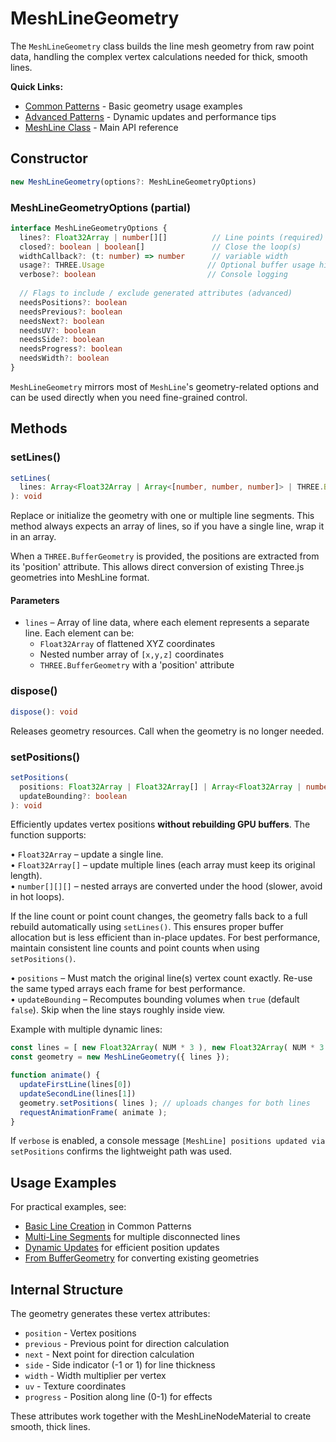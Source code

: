 # MeshLineGeometry

The `MeshLineGeometry` class builds the line mesh geometry from raw point data, handling the complex vertex calculations needed for thick, smooth lines.

**Quick Links:**
- [Common Patterns](./common-patterns.md) - Basic geometry usage examples
- [Advanced Patterns](./advanced-patterns.md) - Dynamic updates and performance tips
- [MeshLine Class](./meshline.md) - Main API reference

## Constructor

```ts
new MeshLineGeometry(options?: MeshLineGeometryOptions)
```

### MeshLineGeometryOptions (partial)

```ts
interface MeshLineGeometryOptions {
  lines?: Float32Array | number[][]          // Line points (required)
  closed?: boolean | boolean[]               // Close the loop(s)
  widthCallback?: (t: number) => number      // variable width 
  usage?: THREE.Usage                       // Optional buffer usage hint : StaticDrawUsage / DynamicDrawUsage / StreamDrawUsage
  verbose?: boolean                         // Console logging
   
  // Flags to include / exclude generated attributes (advanced)
  needsPositions?: boolean
  needsPrevious?: boolean
  needsNext?: boolean
  needsUV?: boolean
  needsSide?: boolean
  needsProgress?: boolean
  needsWidth?: boolean
}
```

`MeshLineGeometry` mirrors most of `MeshLine`'s geometry-related options and can be used directly when you need fine-grained control.

## Methods

### setLines()

```ts
setLines(
  lines: Array<Float32Array | Array<[number, number, number]> | THREE.BufferGeometry>
): void
```

Replace or initialize the geometry with one or multiple line segments. This method always expects an array of lines, so if you have a single line, wrap it in an array.

When a `THREE.BufferGeometry` is provided, the positions are extracted from its 'position' attribute. This allows direct conversion of existing Three.js geometries into MeshLine format.

#### Parameters

- `lines` – Array of line data, where each element represents a separate line. Each element can be:
  - `Float32Array` of flattened XYZ coordinates
  - Nested number array of `[x,y,z]` coordinates
  - `THREE.BufferGeometry` with a 'position' attribute

### dispose()

```ts
dispose(): void
```

Releases geometry resources. Call when the geometry is no longer needed.

### setPositions()

```ts
setPositions(
  positions: Float32Array | Float32Array[] | Array<Float32Array | number[][]>,
  updateBounding?: boolean
): void
```

Efficiently updates vertex positions **without rebuilding GPU buffers**.  The function supports:

• `Float32Array` – update a single line.  
• `Float32Array[]` – update multiple lines (each array must keep its original length).  
• `number[][][]` – nested arrays are converted under the hood (slower, avoid in hot loops).

If the line count or point count changes, the geometry falls back to a full rebuild automatically using `setLines()`. This ensures proper buffer allocation but is less efficient than in-place updates. For best performance, maintain consistent line counts and point counts when using `setPositions()`.

• `positions` – Must match the original line(s) vertex count exactly.  Re-use the same typed arrays each frame for best performance.  
• `updateBounding` – Recomputes bounding volumes when `true` (default `false`).  Skip when the line stays roughly inside view.

Example with multiple dynamic lines:

```js
const lines = [ new Float32Array( NUM * 3 ), new Float32Array( NUM * 3 ) ]
const geometry = new MeshLineGeometry({ lines });

function animate() {
  updateFirstLine(lines[0])
  updateSecondLine(lines[1])
  geometry.setPositions( lines ); // uploads changes for both lines
  requestAnimationFrame( animate );
}
```

If `verbose` is enabled, a console message `[MeshLine] positions updated via setPositions` confirms the lightweight path was used.

## Usage Examples

For practical examples, see:
- [Basic Line Creation](./common-patterns.md#1-basic-line) in Common Patterns
- [Multi-Line Segments](./common-patterns.md#8-multi-line-segments) for multiple disconnected lines
- [Dynamic Updates](./common-patterns.md#9-dynamic-updates) for efficient position updates
- [From BufferGeometry](./common-patterns.md#12-from-buffergeometry) for converting existing geometries

## Internal Structure

The geometry generates these vertex attributes:

- `position` - Vertex positions
- `previous` - Previous point for direction calculation
- `next` - Next point for direction calculation  
- `side` - Side indicator (-1 or 1) for line thickness
- `width` - Width multiplier per vertex
- `uv` - Texture coordinates
- `progress` - Position along line (0-1) for effects

These attributes work together with the MeshLineNodeMaterial to create smooth, thick lines. 
